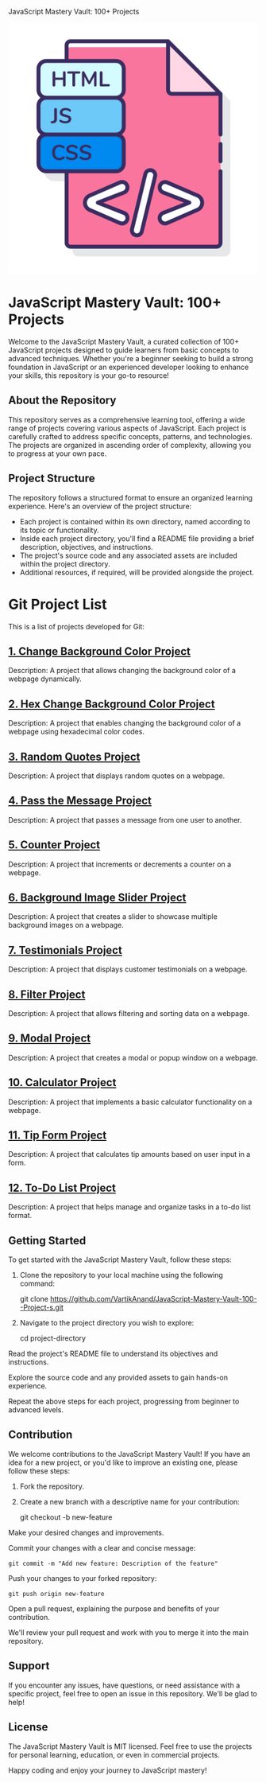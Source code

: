 JavaScript Mastery Vault: 100+ Projects

![JavaScript Mastery Vault Logo](allJs.png)


JavaScript Mastery Vault: 100+ Projects
=======================================

Welcome to the JavaScript Mastery Vault, a curated collection of 100+ JavaScript projects designed to guide learners from basic concepts to advanced techniques. Whether you're a beginner seeking to build a strong foundation in JavaScript or an experienced developer looking to enhance your skills, this repository is your go-to resource!

About the Repository
--------------------

This repository serves as a comprehensive learning tool, offering a wide range of projects covering various aspects of JavaScript. Each project is carefully crafted to address specific concepts, patterns, and technologies. The projects are organized in ascending order of complexity, allowing you to progress at your own pace.

Project Structure
-----------------

The repository follows a structured format to ensure an organized learning experience. Here's an overview of the project structure:

*   Each project is contained within its own directory, named according to its topic or functionality.
*   Inside each project directory, you'll find a README file providing a brief description, objectives, and instructions.
*   The project's source code and any associated assets are included within the project directory.
*   Additional resources, if required, will be provided alongside the project.

# Git Project List

This is a list of projects developed for Git:

## [1. Change Background Color Project](1%20Change%20Background%20Color)
Description: A project that allows changing the background color of a webpage dynamically.

## [2. Hex Change Background Color Project](#hex-change-background-color-project)
Description: A project that enables changing the background color of a webpage using hexadecimal color codes.

## [3. Random Quotes Project](#random-quotes-project)
Description: A project that displays random quotes on a webpage.

## [4. Pass the Message Project](#pass-the-message-project)
Description: A project that passes a message from one user to another.

## [5. Counter Project](#counter-project)
Description: A project that increments or decrements a counter on a webpage.

## [6. Background Image Slider Project](#background-image-slider-project)
Description: A project that creates a slider to showcase multiple background images on a webpage.

## [7. Testimonials Project](#testimonials-project)
Description: A project that displays customer testimonials on a webpage.

## [8. Filter Project](#filter-project)
Description: A project that allows filtering and sorting data on a webpage.

## [9. Modal Project](#modal-project)
Description: A project that creates a modal or popup window on a webpage.

## [10. Calculator Project](#calculator-project)
Description: A project that implements a basic calculator functionality on a webpage.

## [11. Tip Form Project](#tip-form-project)
Description: A project that calculates tip amounts based on user input in a form.

## [12. To-Do List Project](#to-do-list-project)
Description: A project that helps manage and organize tasks in a to-do list format.


Getting Started
---------------

To get started with the JavaScript Mastery Vault, follow these steps:

1.  Clone the repository to your local machine using the following command:

    git clone https://github.com/VartikAnand/JavaScript-Mastery-Vault-100--Project-s.git

2.  Navigate to the project directory you wish to explore:

    cd project-directory

Read the project's README file to understand its objectives and instructions.

Explore the source code and any provided assets to gain hands-on experience.

Repeat the above steps for each project, progressing from beginner to advanced levels.

Contribution
------------

We welcome contributions to the JavaScript Mastery Vault! If you have an idea for a new project, or you'd like to improve an existing one, please follow these steps:

1.  Fork the repository.
2.  Create a new branch with a descriptive name for your contribution:

    git checkout -b new-feature

Make your desired changes and improvements.

Commit your changes with a clear and concise message:

    git commit -m "Add new feature: Description of the feature"

Push your changes to your forked repository:

    git push origin new-feature

Open a pull request, explaining the purpose and benefits of your contribution.

We'll review your pull request and work with you to merge it into the main repository.

Support
-------

If you encounter any issues, have questions, or need assistance with a specific project, feel free to open an issue in this repository. We'll be glad to help!

License
-------

The JavaScript Mastery Vault is MIT licensed. Feel free to use the projects for personal learning, education, or even in commercial projects.

Happy coding and enjoy your journey to JavaScript mastery!
